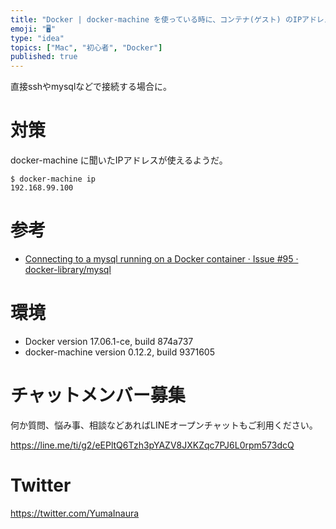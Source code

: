 ```yaml
---
title: "Docker | docker-machine を使っている時に、コンテナ(ゲスト) のIPアドレスに接続できない"
emoji: "🖥"
type: "idea"
topics: ["Mac", "初心者", "Docker"]
published: true
---
```


直接sshやmysqlなどで接続する場合に。

# 対策

docker-machine に聞いたIPアドレスが使えるようだ。

```
$ docker-machine ip
192.168.99.100
```


# 参考

- [Connecting to a mysql running on a Docker container · Issue #95 · docker-library/mysql](https://github.com/docker-library/mysql/issues/95)

# 環境

- Docker version 17.06.1-ce, build 874a737
- docker-machine version 0.12.2, build 9371605








<!-- Update From Qiita API -->

# チャットメンバー募集


何か質問、悩み事、相談などあればLINEオープンチャットもご利用ください。

https://line.me/ti/g2/eEPltQ6Tzh3pYAZV8JXKZqc7PJ6L0rpm573dcQ





# Twitter


https://twitter.com/YumaInaura


<!-- Update From Qiita API -->


